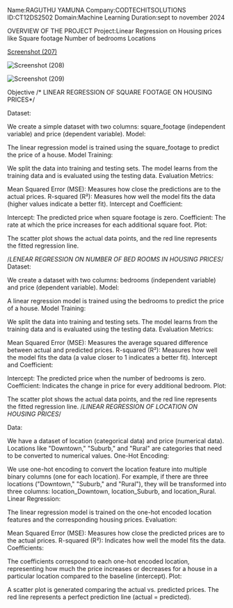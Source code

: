 Name:RAGUTHU YAMUNA
Company:CODTECHITSOLUTIONS
ID:CT12DS2502
Domain:Machine Learning
Duration:sept to november 2024

OVERVIEW OF THE PROJECT
Project:Linear Regression on Housing prices like
Square footage
Number of bedrooms
Locations

[Screenshot (207)](https://github.com/user-attachments/assets/65049c0b-5918-444d-947d-3309d25f5bd5)

![Screenshot (208)](https://github.com/user-attachments/assets/c0ec58d5-f040-45aa-a027-36ec10b7dc75)

![Screenshot (209)](https://github.com/user-attachments/assets/0a1bcea8-4c48-426d-8c22-1355051642f4)














Objective
/* LINEAR REGRESSION OF SQUARE FOOTAGE ON HOUSING PRICES*/

Dataset:

We create a simple dataset with two columns: square_footage (independent variable) and price (dependent variable).
Model:

The linear regression model is trained using the square_footage to predict the price of a house.
Model Training:

We split the data into training and testing sets. The model learns from the training data and is evaluated using the testing data.
Evaluation Metrics:

Mean Squared Error (MSE): Measures how close the predictions are to the actual prices.
R-squared (R²): Measures how well the model fits the data (higher values indicate a better fit).
Intercept and Coefficient:

Intercept: The predicted price when square footage is zero.
Coefficient: The rate at which the price increases for each additional square foot.
Plot:

The scatter plot shows the actual data points, and the red line represents the fitted regression line.

/*LENEAR REGRESSION ON NUMBER OF BED ROOMS IN HOUSING PRICES*/
Dataset:

We create a dataset with two columns: bedrooms (independent variable) and price (dependent variable).
Model:

A linear regression model is trained using the bedrooms to predict the price of a house.
Model Training:

We split the data into training and testing sets. The model learns from the training data and is evaluated using the testing data.
Evaluation Metrics:

Mean Squared Error (MSE): Measures the average squared difference between actual and predicted prices.
R-squared (R²): Measures how well the model fits the data (a value closer to 1 indicates a better fit).
Intercept and Coefficient:

Intercept: The predicted price when the number of bedrooms is zero.
Coefficient: Indicates the change in price for every additional bedroom.
Plot:

The scatter plot shows the actual data points, and the red line represents the fitted regression line.
/*LINEAR REGRESSION OF LOCATION ON HOUSING PRICES*/

Data:

We have a dataset of location (categorical data) and price (numerical data). Locations like "Downtown," "Suburb," and "Rural" are categories that need to be converted to numerical values.
One-Hot Encoding:

We use one-hot encoding to convert the location feature into multiple binary columns (one for each location). For example, if there are three locations ("Downtown," "Suburb," and "Rural"), they will be transformed into three columns: location_Downtown, location_Suburb, and location_Rural.
Linear Regression:

The linear regression model is trained on the one-hot encoded location features and the corresponding housing prices.
Evaluation:

Mean Squared Error (MSE): Measures how close the predicted prices are to the actual prices.
R-squared (R²): Indicates how well the model fits the data.
Coefficients:

The coefficients correspond to each one-hot encoded location, representing how much the price increases or decreases for a house in a particular location compared to the baseline (intercept).
Plot:

A scatter plot is generated comparing the actual vs. predicted prices. The red line represents a perfect prediction line (actual = predicted).
